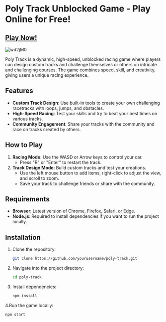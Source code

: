 # Poly Track Unblocked Game - Play Online for Free!

## [Play Now!](https://modmeme.com/poly-track/)

![wd2jM0](https://github.com/user-attachments/assets/f5d1ce9e-77e5-414d-8c7a-60bd187a0b47)

Poly Track is a dynamic, high-speed, unblocked racing game where players can design custom tracks and challenge themselves or others on intricate and challenging courses. The game combines speed, skill, and creativity, giving users a unique racing experience.

## Features

- **Custom Track Design**: Use built-in tools to create your own challenging racetracks with loops, jumps, and obstacles.
- **High-Speed Racing**: Test your skills and try to beat your best times on various tracks.
- **Community Engagement**: Share your tracks with the community and race on tracks created by others.

## How to Play

1. **Racing Mode**: Use the WASD or Arrow keys to control your car.
   - Press "R" or "Enter" to restart the track.
2. **Track Design Mode**: Build custom tracks and test your creations.
   - Use the left mouse button to add items, right-click to adjust the view, and scroll to zoom.
   - Save your track to challenge friends or share with the community.

## Requirements

- **Browser**: Latest version of Chrome, Firefox, Safari, or Edge.
- **Node.js**: Required to install dependencies if you want to run the project locally.

## Installation

1. Clone the repository:
   ```bash
   git clone https://github.com/yourusername/poly-track.git
2. Navigate into the project directory:
   ```bash
   cd poly-track
3. Install dependencies:
   ```bash
   npm install
4.Run the game locally:
```bash
npm start
